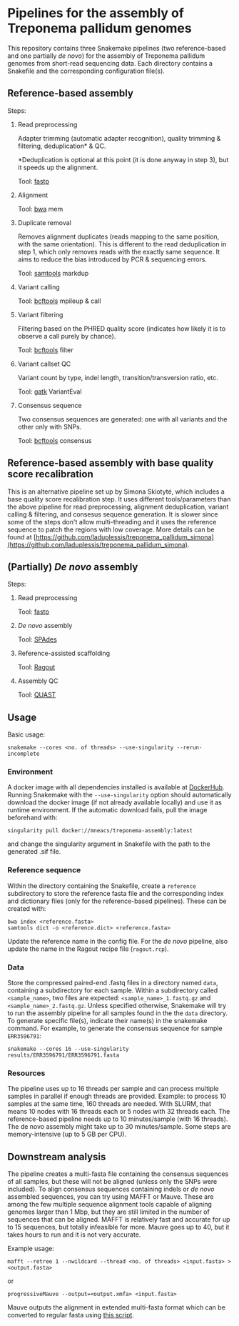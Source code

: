 # Pipelines for the assembly of Treponema pallidum genomes
This repository contains three Snakemake pipelines (two reference-based and one partially *de novo*) for the assembly of Treponema pallidum genomes from short-read sequencing data. Each directory contains a Snakefile and the corresponding configuration file(s). 

## Reference-based assembly
Steps:
1. Read preprocessing
   
   Adapter trimming (automatic adapter recognition), quality trimming & filtering, deduplication\* & QC. 
   
   \*Deduplication is optional at this point (it is done anyway in step 3), but it speeds up the alignment.
   
   Tool: [fastp](https://academic.oup.com/bioinformatics/article/34/17/i884/5093234)

2. Alignment 
   
   Tool: [bwa](https://github.com/lh3/bwa) mem
3. Duplicate removal
   
   Removes alignment duplicates (reads mapping to the same position, with the same orientation). This is different to the read deduplication in step 1, which only removes reads with the exactly same sequence. It aims to reduce the bias introduced by PCR & sequencing errors.
   
   Tool: [samtools](https://academic.oup.com/gigascience/article/10/2/giab008/6137722) markdup

4. Variant calling
   
   Tool: [bcftools](https://academic.oup.com/gigascience/article/10/2/giab008/6137722) mpileup & call

5. Variant filtering
   
   Filtering based on the PHRED quality score (indicates how likely it is to observe a call purely by chance). 
   
   Tool: [bcftools](https://academic.oup.com/gigascience/article/10/2/giab008/6137722) filter

6. Variant callset QC
   
   Variant count by type, indel length, transition/transversion ratio, etc.
   
   Tool: [gatk](https://gatk.broadinstitute.org/hc/en-us) VariantEval

7. Consensus sequence
   
   Two consensus sequences are generated: one with all variants and the other only with SNPs. 
   
   Tool: [bcftools](https://academic.oup.com/gigascience/article/10/2/giab008/6137722) consensus

## Reference-based assembly with base quality score recalibration
This is an alternative pipeline set up by Simona Skiotyté, which includes a base quality score recalibration step. It uses different tools/parameters than the above pipeline for read preprocessing, alignment deduplication, variant calling & filtering, and consesus sequence generation. It is slower since some of the steps don't allow multi-threading and it uses the reference sequence to patch the regions with low coverage. More details can be found at [https://github.com/laduplessis/treponema_pallidum_simona](https://github.com/laduplessis/treponema_pallidum_simona).

## (Partially) *De novo* assembly
Steps:
1. Read preprocessing

   Tool: [fastp](https://academic.oup.com/bioinformatics/article/34/17/i884/5093234)

2. *De novo* assembly

   Tool: [SPAdes](https://pmc.ncbi.nlm.nih.gov/articles/PMC3342519/)

3. Reference-assisted scaffolding

   Tool: [Ragout](https://academic.oup.com/bioinformatics/article/30/12/i302/388572)

4. Assembly QC

   Tool: [QUAST](https://academic.oup.com/bioinformatics/article/29/8/1072/228832)

## Usage
Basic usage:
```
snakemake --cores <no. of threads> --use-singularity --rerun-incomplete
```
### Environment
A docker image with all dependencies installed is available at [DockerHub](https://hub.docker.com/r/mneacs/treponema-assembly). Running Snakemake with the `--use-singularity` option should automatically download the docker image (if not already available locally) and use it as runtime environment. If the automatic download fails, pull the image beforehand with:
```
singularity pull docker://mneacs/treponema-assembly:latest
```
and change the singularity argument in Snakefile with the path to the generated .sif file.

### Reference sequence
Within the directory containing the Snakefile, create a `reference` subdirectory to store the reference fasta file and the corresponding index and dictionary files (only for the reference-based pipelines). These can be created with:
```
bwa index <reference.fasta>
samtools dict -o <reference.dict> <reference.fasta>
```
Update the reference name in the config file. For the *de novo* pipeline, also update the name in the Ragout recipe file (`ragout.rcp`). 

### Data
Store the compressed paired-end .fastq files in a directory named `data`, containing a subdirectory for each sample. Within a subdirectory called `<sample_name>`, two files are expected: `<sample_name>_1.fastq.gz` and `<sample_name>_2.fastq.gz`. Unless specified otherwise, Snakemake will try to run the assembly pipeline for all samples found in the the `data` directory. To generate specific file(s), indicate their name(s) in the snakemake command. For example, to generate the consensus sequence for sample `ERR3596791`:
```
snakemake --cores 16 --use-singularity results/ERR3596791/ERR3596791.fasta
```
### Resources
The pipeline uses up to 16 threads per sample and can process multiple samples in parallel if enough threads are provided. Example: to process 10 samples at the same time, 160 threads are needed. With SLURM, that means 10 nodes with 16 threads each or 5 nodes with 32 threads each. The reference-based pipeline needs up to 10 minutes/sample (with 16 threads). The de novo assembly might take up to 30 minutes/sample. Some steps are memory-intensive (up to 5 GB per CPU).
## Downstream analysis
The pipeline creates a multi-fasta file containing the consensus sequences of all samples, but these will not be aligned (unless only the SNPs were included). To align consensus sequences containing indels or *de novo* assembled sequences, you can try using MAFFT or Mauve. These are among the few multiple sequence alignment tools capable of aligning genomes larger than 1 Mbp, but they are still limited in the number of sequences that can be aligned. MAFFT is relatively fast and accurate for up to 15 sequences, but totally infeasible for more. Mauve goes up to 40, but it takes hours to run and it is not very accurate. 

Example usage:
```
mafft --retree 1 --nwildcard --thread <no. of threads> <input.fasta> > <output.fasta>
```
or
```
progressiveMauve --output=<output.xmfa> <input.fasta>
```
Mauve outputs the alignment in extended multi-fasta format which can be converted to regular fasta using [this script](https://github.com/kjolley/seq_scripts/blob/master/xmfa2fasta.pl).